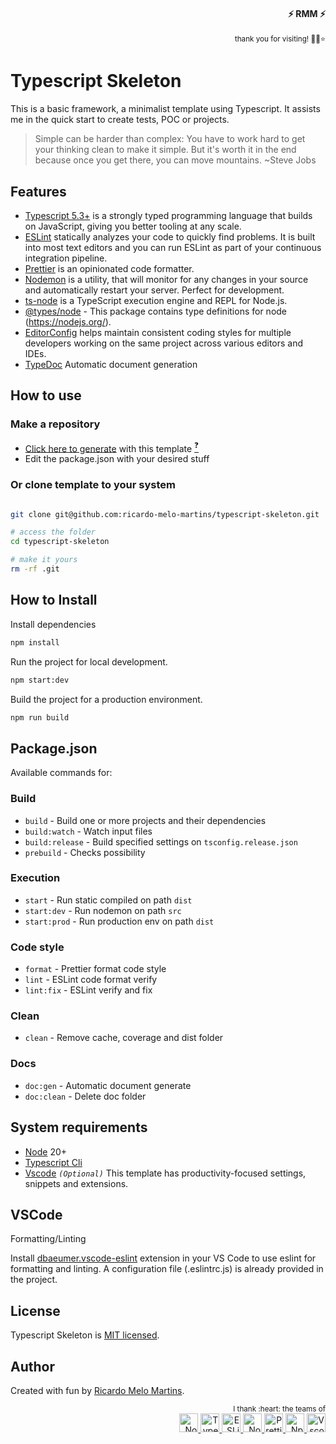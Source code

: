 <div align="right">
  
#### ⚡ **RMM** ⚡
  
</div>

<div align="right">

  <sup>
thank you for visiting! 
🙌🤗⭐
  </sup>
  
</div>

# Typescript Skeleton

This is a basic framework, a minimalist template using Typescript. It assists me in the quick start to create tests, POC or projects. 

> Simple can be harder than complex: You have to work hard to get your thinking clean to make it simple. But it's worth it in the end because once you get there, you can move mountains. ~Steve Jobs 


## Features

- [Typescript 5.3+](https://www.typescriptlang.org/) is a strongly typed programming language that builds on JavaScript, giving you better tooling at any scale.
- [ESLint](https://eslint.org/) statically analyzes your code to quickly find problems. It is built into most text editors and you can run ESLint as part of your continuous integration pipeline.
- [Prettier](https://prettier.io/) is an opinionated code formatter.
- [Nodemon](https://nodemon.io/) is a utility, that will monitor for any changes in your source and automatically restart your server. Perfect for development.
- [ts-node](https://typestrong.org/ts-node/) is a TypeScript execution engine and REPL for Node.js.
- [@types/node](https://www.npmjs.com/package/@types/node) - This package contains type definitions for node (<https://nodejs.org/>).
- [EditorConfig](https://editorconfig.org/) helps maintain consistent coding styles for multiple developers working on the same project across various editors and IDEs.
- [TypeDoc](https://typedoc.org) Automatic document generation

## How to use 

### Make a repository

- [Click here to generate](https://github.com/ricardo-melo-martins/typescript-skeleton/generate) with this template [<sup>❓</sup>](https://docs.github.com/en/repositories/creating-and-managing-repositories/creating-a-repository-from-a-template) 
- Edit the package.json with your desired stuff


### Or clone template to your system

```bash

git clone git@github.com:ricardo-melo-martins/typescript-skeleton.git

# access the folder
cd typescript-skeleton 

# make it yours
rm -rf .git

```



## How to Install

Install dependencies

```bash
npm install
```

Run the project for local development.

```bash
npm start:dev
```

Build the project for a production environment.

```bash
npm run build
```


## Package.json

Available commands for:

### Build
- `build` -  Build one or more projects and their dependencies
- `build:watch` - Watch input files 
- `build:release` - Build specified settings on `tsconfig.release.json`
- `prebuild` - Checks possibility

### Execution

- `start` - Run static compiled on path `dist`
- `start:dev` - Run nodemon on path `src`
- `start:prod` - Run production env on path `dist`

### Code style

- `format` - Prettier format code style
- `lint` - ESLint code format verify
- `lint:fix` - ESLint verify and fix

### Clean

- `clean` - Remove cache, coverage and dist folder

### Docs

- `doc:gen` - Automatic document generate
- `doc:clean` - Delete doc folder

## System requirements

- [Node](https://nodejs.org/en/download) 20+
- [Typescript Cli](https://www.typescriptlang.org/download)
- [Vscode](https://code.visualstudio.com/) *`(Optional)`* This template has productivity-focused settings, snippets and extensions.


## VSCode

Formatting/Linting

Install [dbaeumer.vscode-eslint](https://marketplace.visualstudio.com/items?itemName=dbaeumer.vscode-eslint) extension in your VS Code to use eslint for formatting and linting. A configuration file (.eslintrc.js) is already provided in the project.


## License

Typescript Skeleton is [MIT licensed](LICENSE).

## Author


Created with fun by [Ricardo Melo Martins](https://github.com/ricardo-melo-martins).


<div align="right">
  <sub>
    I thank :heart: the teams of 
  </sub>
</div>

<div align="right">
<a href="https://nodejs.org/" target="blank" alt="NodeJs">
  <img src="https://cdn.jsdelivr.net/gh/devicons/devicon@latest/icons/nodejs/nodejs-original.svg" width="30" alt="NodeJS" />
</a>
<a href="https://www.typescriptlang.org/" target="blank">
  <img src="https://cdn.jsdelivr.net/gh/devicons/devicon@latest/icons/typescript/typescript-original.svg" width="30" alt="Typescript" />
</a>
<a href="https://eslint.org/" target="blank">
  <img src="https://cdn.jsdelivr.net/gh/devicons/devicon@latest/icons/eslint/eslint-original.svg" width="30" alt="ESLint"/>
</a>
<a href="https://nodemon.io/" target="blank">
  <img src="https://cdn.jsdelivr.net/gh/devicons/devicon@latest/icons/nodemon/nodemon-original.svg" width="30" alt="Nodemon"/>
</a>
<a href="https://prettier.io/" target="blank" >
  <img src="https://prettier.io/icon.png" width="30" alt="Prettier" />
</a>
<a href="https://www.npmjs.com/" target="blank" >
  <img src="https://cdn.jsdelivr.net/gh/devicons/devicon@latest/icons/npm/npm-original-wordmark.svg" width="30" alt="Npmjs"/>
</a>
<a href="https://code.visualstudio.com/" target="blank" >
  <img src="https://cdn.jsdelivr.net/gh/devicons/devicon@latest/icons/vscode/vscode-original.svg" width="30" alt="Vscode"/>
</a>
</div>
